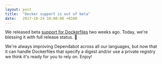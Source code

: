 ```yaml
---
layout: post
title:  "Docker support is out of beta"
date:   2017-10-24 10:00:00 +0100
---
```


We released beta [support for Dockerfiles][release-post] two weeks ago. Today,
we're blessing it with full release status. 🎉

We're always improving Dependabot across all our languages, but now that
it can handle Dockerfiles that specify a digest and/or use a private registry
we think it's ready for you to rely on. Enjoy!

[release-post]: dependabot-now-supports-docker
